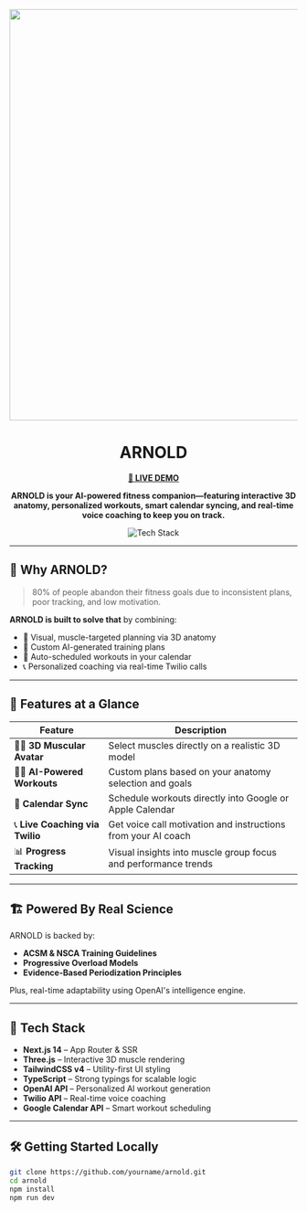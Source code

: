 <p align="center">
  <img width="1280" height="720" alt="ARNOLD Preview" src="https://yourdomain.com/arnold-preview.png" />
</p>

<h1 align="center">ARNOLD</h1>

<p align="center">
  <a href="https://arnold-ai.vercel.app/" target="_blank"><strong>💪 LIVE DEMO</strong></a>
</p>

<p align="center">
  <strong>
    ARNOLD is your AI-powered fitness companion—featuring interactive 3D anatomy, personalized workouts, smart calendar syncing, and real-time voice coaching to keep you on track.
  </strong>
</p>

<p align="center">
  <img src="https://img.shields.io/badge/Built%20With-Next.js%20%7C%20Three.js%20%7C%20Tailwind-blue?style=for-the-badge" alt="Tech Stack" />
</p>

---

## 🎯 Why ARNOLD?

> 80% of people abandon their fitness goals due to inconsistent plans, poor tracking, and low motivation.

**ARNOLD is built to solve that** by combining:
- 🎯 Visual, muscle-targeted planning via 3D anatomy
- 🧠 Custom AI-generated training plans
- 📅 Auto-scheduled workouts in your calendar
- 📞 Personalized coaching via real-time Twilio calls

---

## 🧠 Features at a Glance

| Feature | Description |
|--------|-------------|
| 🧍‍♂️ **3D Muscular Avatar** | Select muscles directly on a realistic 3D model |
| 🏋️‍♂️ **AI-Powered Workouts** | Custom plans based on your anatomy selection and goals |
| 📆 **Calendar Sync** | Schedule workouts directly into Google or Apple Calendar |
| 📞 **Live Coaching via Twilio** | Get voice call motivation and instructions from your AI coach |
| 📊 **Progress Tracking** | Visual insights into muscle group focus and performance trends |

---

## 🏗 Powered By Real Science

ARNOLD is backed by:
- **ACSM & NSCA Training Guidelines**
- **Progressive Overload Models**
- **Evidence-Based Periodization Principles**

Plus, real-time adaptability using OpenAI's intelligence engine.

---

## 🚀 Tech Stack

- **Next.js 14** – App Router & SSR
- **Three.js** – Interactive 3D muscle rendering
- **TailwindCSS v4** – Utility-first UI styling
- **TypeScript** – Strong typings for scalable logic
- **OpenAI API** – Personalized AI workout generation
- **Twilio API** – Real-time voice coaching
- **Google Calendar API** – Smart workout scheduling

---

## 🛠 Getting Started Locally

```bash
git clone https://github.com/yourname/arnold.git
cd arnold
npm install
npm run dev
